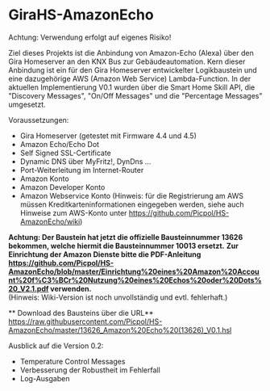 # GiraHS-AmazonEcho
Achtung: Verwendung erfolgt auf eigenes Risiko!

Ziel dieses Projekts ist die Anbindung von Amazon-Echo (Alexa) über den Gira Homeserver an den KNX Bus zur Gebäudeautomation.
Kern dieser Anbindung ist ein für den Gira Homeserver entwickelter Logikbaustein und eine dazugehörige AWS (Amazon Web Service) Lambda-Function.
In der aktuellen Implementierung V0.1 wurden über die Smart Home Skill API, die "Discovery Messages", "On/Off Messages" und die "Percentage Messages" umgesetzt.

Voraussetzungen:
* Gira Homeserver (getestet mit Firmware 4.4 und 4.5)
* Amazon Echo/Echo Dot
* Self Signed SSL-Certificate
* Dynamic DNS über MyFritz!, DynDns ...
* Port-Weiterleitung im Internet-Router
* Amazon Konto
* Amazon Developer Konto
* Amazon Webservice Konto (Hinweis: für die Registrierung am AWS müssen Kreditkarteninformationen eingegeben werden, siehe auch Hinweise zum AWS-Konto unter https://github.com/Picpol/HS-AmazonEcho/wiki)


**Achtung: Der Baustein hat jetzt die offizielle Bausteinnummer 13626 bekommen, welche hiermit die Bausteinnummer 10013 ersetzt.** 
**Zur Einrichtung der Amazon Dienste bitte die PDF-Anleitung https://github.com/Picpol/HS-AmazonEcho/blob/master/Einrichtung%20eines%20Amazon%20Account%20f%C3%BCr%20Nutzung%20eines%20Echos%20oder%20Dots%20_V2.1.pdf verwenden.**  
(Hinweis: Wiki-Version ist noch unvollständig und evtl. fehlerhaft.)  

** Download des Bausteins über die URL**
https://raw.githubusercontent.com/Picpol/HS-AmazonEcho/master/13626_Amazon%20Echo%20(13626)_V0.1.hsl

Ausblick auf die Version 0.2:
* Temperature Control Messages
* Verbesserung der Robustheit im Fehlerfall
* Log-Ausgaben


